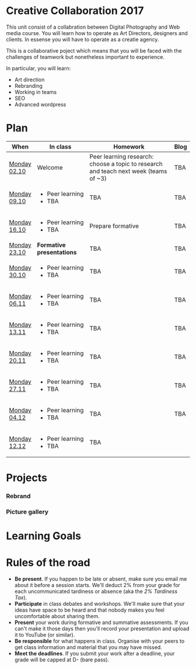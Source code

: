 # Creative Collaboration 2017 

This unit consist of a collabration between Digital Photography and Web media course. You will learn how to operate as Art Directors, designers and clients. In essense you will have to operate as a creatie agency. 

This is a collaborative poject which means that you will be faced with the challenges of teamwork but nonetheless important to experience. 

In particular, you will learn: 

* Art direction
* Rebranding 
* Working in teams 
* SEO 
* Advanced wordpress 

# Plan

When | In class | Homework | Blog 
---- | -------- | -------- | ----
[Monday<br>02.10](sessions/01)| Welcome | Peer learning research: choose a topic to research and teach next week (teams of ~3) | TBA
[Monday<br>09.10](sessions/02)| <ul><li>Peer learning <li>TBA | TBA | TBA
[Monday<br>16.10](sessions/03)| <ul><li>Peer learning <li>TBA | Prepare formative | TBA
[Monday<br>23.10](sessions/04)| **Formative presentations** | TBA | TBA
[Monday<br>30.10](sessions/05)| <ul><li>Peer learning <li>TBA | TBA | TBA
[Monday<br>06.11](sessions/06)| <ul><li>Peer learning <li>TBA | TBA | TBA
[Monday<br>13.11](sessions/07)| <ul><li>Peer learning <li>TBA | TBA | TBA 
[Monday<br>20.11](sessions/08)| <ul><li>Peer learning <li>TBA | TBA | TBA
[Monday<br>27.11](sessions/09)| <ul><li>Peer learning <li>TBA | TBA | TBA
[Monday<br>04.12](sessions/10)| <ul><li>Peer learning <li>TBA | TBA | TBA
[Monday<br>12.12](sessions/11)| <ul><li>Peer learning <li>TBA | TBA 

# Projects 

### Rebrand 


### Picture gallery 

# Learning Goals 

# Rules of the road

* **Be present**. If you happen to be late or absent, make sure you email me about it before a session starts. We'll deduct 2% from your grade for each uncommunicated tardiness or absence (aka the *2% Tardiness Tax*).
* **Participate** in class debates and workshops. We'll make sure that your ideas have space to be heard and that nobody makes you feel uncomfortable about sharing them.
* **Present** your work during formative and summative assessments. If you can't make it those days then you'll record your presentation and upload it to YouTube (or similar).
* **Be responsible** for what happens in class. Organise with your peers to get class information and material that you may have missed.
* **Meet the deadlines**. If you submit your work after a deadline, your grade will be capped at D- (bare pass).